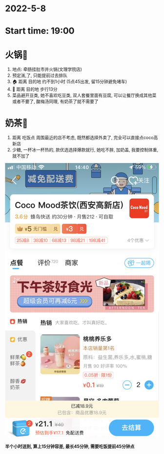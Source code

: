 # 2022-5-8

# Start time: 19:00

# 火锅🍲

1. 地点: 牵肠挂肚市井火锅(文理学院店)
2. 预定🈵️,了, 只能提前过去排队
3. 🏠  距离 目的地 约不到1小时 (5点45出发, 留15分钟避免堵车)
4. 👧  距离 目的地 步行13分
5. 菜品避开豆类, 她不喜欢吃豆类, 双人套餐里面有豆腐, 可以让餐厅换成其他菜或者不要了, 酸梅汤同理, 有奶茶了就不需要了

# 奶茶🥤

1. 距离 吃饭点 周围最近的店不考虑,  既然都选择外卖了, 完全可以直接点coco高新店
2. 少糖, 一杯冰一杯热的, 款优选选择爆款就行, 她吃不胖, 加奶盖, 我要控制体重, 就不加了

![IMG_0932.PNG](2022-5-8%20bcf931fa8a224099be55124d84a2e102/IMG_0932.png)

**半个小时送到, 算上15分钟容差, 最长45分钟, 需要吃饭提前45分钟点**